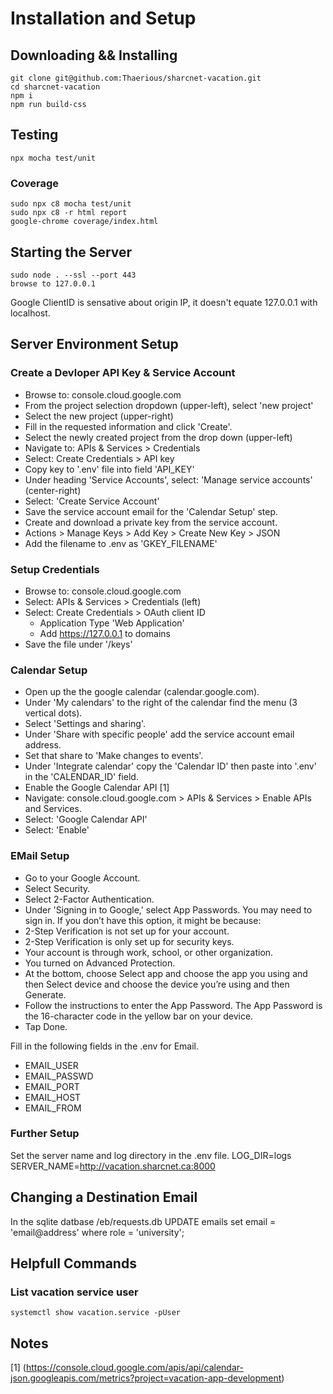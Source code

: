 # Installation and Setup
## Downloading && Installing
    git clone git@github.com:Thaerious/sharcnet-vacation.git
    cd sharcnet-vacation
    npm i
    npm run build-css

## Testing
    npx mocha test/unit

### Coverage
    sudo npx c8 mocha test/unit
    sudo npx c8 -r html report
    google-chrome coverage/index.html

## Starting the Server
    sudo node . --ssl --port 443
    browse to 127.0.0.1

Google ClientID is sensative about origin IP, it doesn't equate 127.0.0.1 with localhost.

## Server Environment Setup
### Create a Devloper API Key & Service Account
* Browse to: console.cloud.google.com
* From the project selection dropdown (upper-left), select 'new project'
* Select the new project (upper-right)
* Fill in the requested information and click 'Create'.
* Select the newly created project from the drop down (upper-left)
* Navigate to: APIs & Services > Credentials
* Select: Create Credentials > API key
* Copy key to '.env' file into field 'API_KEY'
* Under heading 'Service Accounts', select: 'Manage service accounts' (center-right)
* Select: 'Create Service Account'
* Save the service account email for the 'Calendar Setup' step.
* Create and download a private key from the service account.
* Actions > Manage Keys > Add Key > Create New Key > JSON
* Add the filename to .env as 'GKEY_FILENAME'

### Setup Credentials
* Browse to: console.cloud.google.com
* Select: APIs & Services > Credentials (left)
* Select: Create Credentials > OAuth client ID
  * Application Type 'Web Application'
  * Add https://127.0.0.1 to domains
* Save the file under '/keys'

### Calendar Setup
* Open up the the google calendar (calendar.google.com).
* Under 'My calendars' to the right of the calendar find the menu (3 vertical dots).
* Select 'Settings and sharing'.
* Under 'Share with specific people' add the service account email address.
* Set that share to 'Make changes to events'.
* Under 'Integrate calendar' copy the 'Calendar ID' then paste into '.env' in the 'CALENDAR_ID' field.
* Enable the Google Calendar API [1]
* Navigate: console.cloud.google.com > APIs & Services > Enable APIs and Services.
* Select: 'Google Calendar API'
* Select: 'Enable'

### EMail Setup
* Go to your Google Account.
* Select Security.
* Select 2-Factor Authentication.
* Under 'Signing in to Google,' select App Passwords. You may need to sign in. If you don’t have this option, it might be because:
* 2-Step Verification is not set up for your account.
* 2-Step Verification is only set up for security keys.
* Your account is through work, school, or other organization.
* You turned on Advanced Protection.
* At the bottom, choose Select app and choose the app you using and then Select device and choose the device you’re using and then Generate.
* Follow the instructions to enter the App Password. The App Password is the 16-character code in the yellow bar on your device.
* Tap Done.

Fill in the following fields in the .env for Email.
- EMAIL_USER
- EMAIL_PASSWD
- EMAIL_PORT
- EMAIL_HOST
- EMAIL_FROM

### Further Setup
Set the server name and log directory in the .env file.
LOG_DIR=logs
SERVER_NAME=http://vacation.sharcnet.ca:8000

## Changing a Destination Email
In the sqlite datbase /eb/requests.db
UPDATE emails set email = 'email@address' where role = 'university';

## Helpfull Commands
### List vacation service user
``systemctl show vacation.service -pUser``

## Notes
[1] (https://console.cloud.google.com/apis/api/calendar-json.googleapis.com/metrics?project=vacation-app-development)
